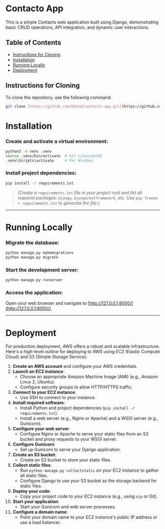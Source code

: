# Contacto App

This is a simple Contacts web application built using Django, demonstrating basic CRUD operations, API integration, and dynamic user interactions.

## Table of Contents

-   [Instructions for Cloning](#instructions-for-cloning)
-   [Installation](#installation)
-   [Running Locally](#running-locally)
-   [Deployment](#deployment)

## Instructions for Cloning <a name="instructions-for-cloning"></a>

To clone the repository, use the following command:

```bash
git clone [https://github.com/Dzhud/contacto-app.git](https://github.com/Dzhud/contacto.git)
```

# Installation <a name="installation"></a>

### Create and activate a virtual environment:

```bash
python3 -m venv .venv
source .venv/bin/activate  # For Linux/macOS
.venv\Scripts\activate     # For Windows
```

### Install project dependencies:

```bash
pip install -r requirements.txt
```

> *(Create a `requirements.txt` file in your project root and list all required packages: `django`, `djangorestframework`, etc. Use `pip freeze > requirements.txt` to generate the file.)*


---

# Running Locally <a name="running-locally"></a>

### Migrate the database:

```bash
python manage.py makemigrations
python manage.py migrate
```

### Start the development server:

```bash
python manage.py runserver
```

### Access the application:

Open your web browser and navigate to [http://127.0.0.1:8000/](http://127.0.0.1:8000/).

---

# Deployment <a name="deployment"></a>

For production deployment, AWS offers a robust and scalable infrastructure. Here's a high-level outline for deploying to AWS using EC2 (Elastic Compute Cloud) and S3 (Simple Storage Service):

1. **Create an AWS account** and configure your AWS credentials.
2. **Launch an EC2 instance**:
   - Choose an appropriate Amazon Machine Image (AMI) (e.g., Amazon Linux 2, Ubuntu).
   - Configure security groups to allow HTTP/HTTPS traffic.
3. **Connect to your EC2 instance**:
   - Use SSH to connect to your instance.
4. **Install required software**:
   - Install Python and project dependencies (`pip install -r requirements.txt`).
   - Install a web server (e.g., Nginx or Apache) and a WSGI server (e.g., Gunicorn).
5. **Configure your web server**:
   - Configure Nginx or Apache to serve your static files from an S3 bucket and proxy requests to your WSGI server.
6. **Configure Gunicorn**:
   - Set up Gunicorn to serve your Django application.
7. **Create an S3 bucket**:
   - Create an S3 bucket to store your static files.
8. **Collect static files**:
   - Run `python manage.py collectstatic` on your EC2 instance to gather all static files.
   - Configure Django to use your S3 bucket as the storage backend for static files.
9. **Deploy your code**:
   - Copy your project code to your EC2 instance (e.g., using `scp` or Git).
10. **Start your application**:
    - Start your Gunicorn and web server processes.
11. **Configure a domain name**:
    - Point your domain name to your EC2 instance's public IP address or use a load balancer.